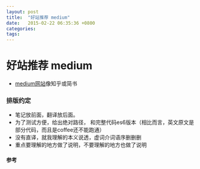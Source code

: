 ```yaml
---
layout: post
title:  "好站推荐 medium"
date:   2015-02-22 06:35:36 +0800
categories:  
tags: 
---
```


# 好站推荐 medium #

* [medium网站](https://medium.com/)像知乎或简书

### 排版约定 ###  

* 笔记放前面，翻译放后面。
* 为了测试方便，给出绝对路径， 和完整代码es6版本（相比而言，英文原文是部分代码，而且是coffee还不能跑通）   
* 没有直译，就我理解的本义说透，虚词介词语序删删删
* 重点要理解的地方做了说明，不要理解的地方也做了说明


#### 参考 ####

